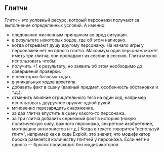 ## Глитчи
Глитч – это условный ресурс, который персонажи получают за выполнение определенных условий. А именно:
- следование жизненным принципам во вред ситуации.
- в результате некоторых ходов, где об этом написано.
- когда открывают душу другому персонажу.
На начало игры у персонажей нет ни одного глитча. Максимум один персонаж может иметь три глитча, они пропадают из сессии в сессию. Глитч можно использовать чтобы:
- получить +1 к результату, но заявить об этом необходимо до совершения проверки.
- в некоторых базовых ходах.
- в уникальных ходов архетипа.
- добавить факт в сцену (важный предмет, особенность обстановки и т.д.).
- отменить влияние отрицательного тега на один ход, например использовать двуручное оружие одной рукой.
- мгновенно перезарядить снаряжение.
- за два глитча впустить в сцену какого-то персонажа.
- за три глитча добавить серьезный факт в историю (новую политическую силу, важного персонажа, секретное изобретение, мотивацию антагонистов и т.д.)
Когда в тексте говорится “используй глитч”, например как в ходе Exploit, это значит, что модификатор броска равняется количеству глитчей у персонажа. Если нет ни одного — бросок происходит без модификаторов.